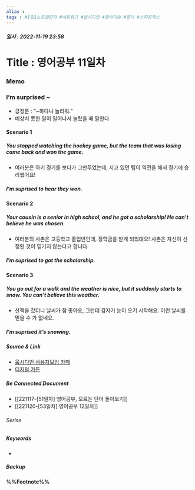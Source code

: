 ```yaml
---
alias : 
tags : #1일1노트챌린지 #네트워크 #옵시디언 #원바이원 #영어 #스피킹맥스
---
```


##### 일시 : 2022-11-19 23:58

# Title : 영어공부 11일차

### Memo

### I’m surprised ~
- 긍정문 : “~하다니 놀라워.”
- 예상치 못한 일이 일어나서 놀랐을 때 말한다.

#### Scenario 1

##### You stopped watching the hockey game, but the team that was losing came back and won the game.
- 여러분은 하키 경기를 보다가 그만두었는데, 지고 있던 팀이 역전을 해서 경기에 승리했어요!

##### I’m suprised to hear they won.

#### Scenario 2

##### Your cousin is a senior in high school, and he got a scholarship! He can’t believe he was chosen.
- 여러분의 사촌은 고등학교 졸업반인데, 장학금을 받게 되었대요! 사촌은 자신이 선정된 것이 믿기지 않는다고 합니다.
##### I’m suprised to got the scholarship.

#### Scenario 3

##### You go out for a walk and the weather is nice, but it suddenly starts to snow. You can’t believe this weather.
- 산책을 갔더니 날씨가 참 좋아요, 그런데 갑자기 눈이 오기 시작해요. 이런 날씨를 믿을 수 가 없네요.
##### I’m suprised it’s snowing.

##### Source & Link
- [옵시디언 사용자모임 카페](https://cafe.naver.com/obsidianary/2483)
- [디지털 가든](https://chunghasull.netlify.app/221119-52일차-영어공부-11일차)

##### Be Connected Document
- [[221117-[51일차] 영어공부, 모르는 단어 돌아보기]]
- [[221120-[53일차] 영어공부 12일차]]

###### Serise


##### Keywords
- 

##### Backup


#### %%Footnote%%

[^1]: 